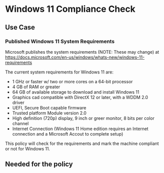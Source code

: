 # Windows 11 Compliance Check

## Use Case

### Published Windows 11 System Requirements

Microsoft publishes the system requirements (NOTE: These may change) at <https://docs.microsoft.com/en-us/windows/whats-new/windows-11-requirements>

The current system requirements for Windows 11 are:

- 1 GHz or faster w/ two or more cores on a 64-bit processor
- 4 GB of RAM or greater
- 64 GB of available storage to download and install Windows 11
- Graphics cad compatible with DirectX 12 or later, with a WDDM 2.0 driver
- UEFI, Secure Boot capable firmware
- Trusted platform Module version 2.0
- High definition (720p) display, 9 inch or greer monitor, 8 bits per color channel
- Internet Connection (Windows 11 Home edition requires an Internet connection and a Microsoft Accout to complete setup)

This policy will check for the requirements and mark the machine compliant or not for Windows 11.

## Needed for the policy

